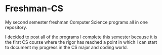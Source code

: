 # Freshman-CS
My second semester freshman Computer Science programs all in one repository. 

I decided to post all of the programs I complete this semester because
it is the first CS course where the rigor has reached a point in which 
I can start to document my progress in the CS major and coding world.
